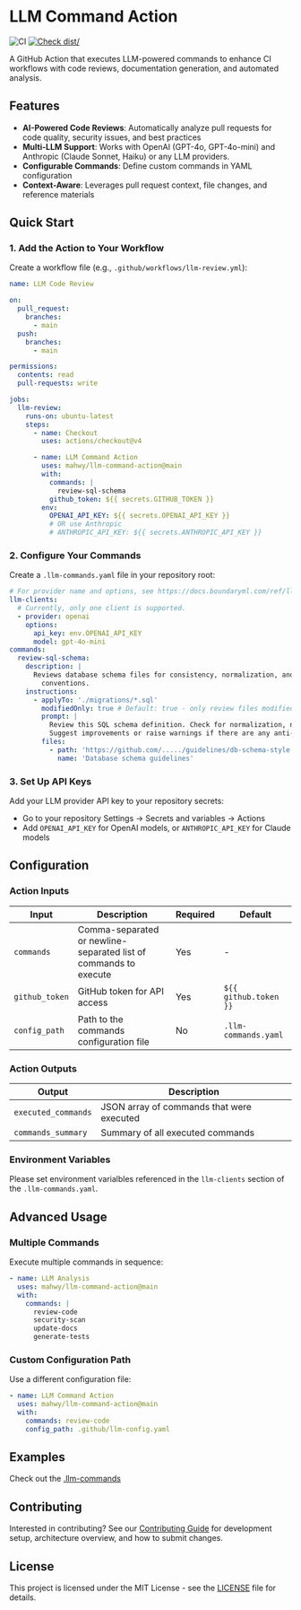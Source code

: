 # LLM Command Action

![CI](https://github.com/actions/typescript-action/actions/workflows/ci.yml/badge.svg)
[![Check dist/](https://github.com/actions/typescript-action/actions/workflows/check-dist.yml/badge.svg)](https://github.com/actions/typescript-action/actions/workflows/check-dist.yml)

A GitHub Action that executes LLM-powered commands to enhance CI workflows with
code reviews, documentation generation, and automated analysis.

## Features

- **AI-Powered Code Reviews**: Automatically analyze pull requests for code
  quality, security issues, and best practices
- **Multi-LLM Support**: Works with OpenAI (GPT-4o, GPT-4o-mini) and Anthropic
  (Claude Sonnet, Haiku) or any LLM providers.
- **Configurable Commands**: Define custom commands in YAML configuration
- **Context-Aware**: Leverages pull request context, file changes, and reference
  materials

## Quick Start

### 1. Add the Action to Your Workflow

Create a workflow file (e.g., `.github/workflows/llm-review.yml`):

```yaml
name: LLM Code Review

on:
  pull_request:
    branches:
      - main
  push:
    branches:
      - main

permissions:
  contents: read
  pull-requests: write

jobs:
  llm-review:
    runs-on: ubuntu-latest
    steps:
      - name: Checkout
        uses: actions/checkout@v4

      - name: LLM Command Action
        uses: mahwy/llm-command-action@main
        with:
          commands: |
            review-sql-schema
          github_token: ${{ secrets.GITHUB_TOKEN }}
        env:
          OPENAI_API_KEY: ${{ secrets.OPENAI_API_KEY }}
          # OR use Anthropic
          # ANTHROPIC_API_KEY: ${{ secrets.ANTHROPIC_API_KEY }}
```

### 2. Configure Your Commands

Create a `.llm-commands.yaml` file in your repository root:

```yaml
# For provider name and options, see https://docs.boundaryml.com/ref/llm-client-providers/overview
llm-clients:
  # Currently, only one client is supported.
  - provider: openai
    options:
      api_key: env.OPENAI_API_KEY
      model: gpt-4o-mini
commands:
  review-sql-schema:
    description: |
      Reviews database schema files for consistency, normalization, and naming
        conventions.
    instructions:
      - applyTo: './migrations/*.sql'
        modifiedOnly: true # Default: true - only review files modified in PR
        prompt: |
          Review this SQL schema definition. Check for normalization, naming conventions, and indexing.
          Suggest improvements or raise warnings if there are any anti-patterns.
        files:
          - path: 'https://github.com/...../guidelines/db-schema-style.md'
            name: 'Database schema guidelines'
```

### 3. Set Up API Keys

Add your LLM provider API key to your repository secrets:

- Go to your repository Settings → Secrets and variables → Actions
- Add `OPENAI_API_KEY` for OpenAI models, or `ANTHROPIC_API_KEY` for Claude
  models

## Configuration

### Action Inputs

| Input          | Description                                                      | Required | Default               |
| -------------- | ---------------------------------------------------------------- | -------- | --------------------- |
| `commands`     | Comma-separated or newline-separated list of commands to execute | Yes      | -                     |
| `github_token` | GitHub token for API access                                      | Yes      | `${{ github.token }}` |
| `config_path`  | Path to the commands configuration file                          | No       | `.llm-commands.yaml`  |

### Action Outputs

| Output              | Description                               |
| ------------------- | ----------------------------------------- |
| `executed_commands` | JSON array of commands that were executed |
| `commands_summary`  | Summary of all executed commands          |

### Environment Variables

Please set environment varialbles referenced in the `llm-clients` section of the
`.llm-commands.yaml`.

## Advanced Usage

### Multiple Commands

Execute multiple commands in sequence:

```yaml
- name: LLM Analysis
  uses: mahwy/llm-command-action@main
  with:
    commands: |
      review-code
      security-scan
      update-docs
      generate-tests
```

### Custom Configuration Path

Use a different configuration file:

```yaml
- name: LLM Command Action
  uses: mahwy/llm-command-action@main
  with:
    commands: review-code
    config_path: .github/llm-config.yaml
```

## Examples

Check out the [.llm-commands](/.llm-commands.yaml)

## Contributing

Interested in contributing? See our [Contributing Guide](CONTRIBUTION.md) for
development setup, architecture overview, and how to submit changes.

## License

This project is licensed under the MIT License - see the [LICENSE](LICENSE) file
for details.

